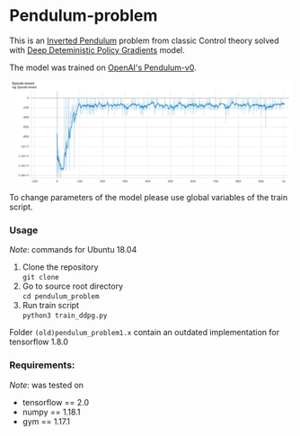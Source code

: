 # Pendulum-problem
This is an [Inverted Pendulum](https://en.wikipedia.org/wiki/Inverted_pendulum)  problem from classic Control theory solved with [Deep Deteministic Policy Gradients](https://arxiv.org/pdf/1509.02971v2.pdf) model.

The model was trained on [OpenAI's Pendulum-v0](https://gym.openai.com/envs/Pendulum-v0/).

![Learning Process](tensorboard_screenshot/screenshot_2020-03-13.png)

To change parameters of the model please use global variables of the train script. 

### Usage
*Note*: commands for Ubuntu 18.04
1. Clone the repository \
```git clone ```
2. Go to source root directory \
```cd pendulum_problem```
3. Run train script \
```python3 train_ddpg.py```

Folder `(old)pendulum_problem1.x` contain an outdated implementation for tensorflow 1.8.0

### Requirements:
*Note*: was tested on

* tensorflow == 2.0
* numpy == 1.18.1
* gym == 1.17.1